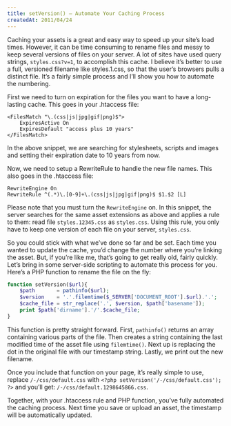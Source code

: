 ```yaml
---
title: setVersion() – Automate Your Caching Process
createdAt: 2011/04/24
---
```

Caching your assets is a great and easy way to speed up your site’s load times. However, it can be time consuming to rename files and messy to keep several versions of files on your server. A lot of sites have used query strings, `styles.css?v=1`, to accomplish this cache. I believe it’s better to use a full, versioned filename like styles.1.css, so that the user’s browsers pulls a distinct file. It’s a fairly simple process and I’ll show you how to automate the numbering.

First we need to turn on expiration for the files you want to have a long-lasting cache. This goes in your .htaccess file:

```bash[.htaccess]
<FilesMatch "\.(css|js|jpg|gif|png)$">
	ExpiresActive On
	ExpiresDefault "access plus 10 years"
</FilesMatch>
```

In the above snippet, we are searching for stylesheets, scripts and images and setting their expiration date to 10 years from now.

Now, we need to setup a RewriteRule to handle the new file names. This also goes in the .htaccess file:

```bash[.htaccess]
RewriteEngine On
RewriteRule ^(.*)\.[0-9]+\.(css|js|jpg|gif|png)$ $1.$2 [L]
```

Please note that you must turn the `RewriteEngine` on. In this snippet, the server searches for the same asset extensions as above and applies a rule to them: read file `styles.12345.css` as `styles.css`. Using this rule, you only have to keep one version of each file on your server, `styles.css`.

So you could stick with what we’ve done so far and be set. Each time you wanted to update the cache, you’d change the number where you’re linking the asset. But, if you’re like me, that’s going to get really old, fairly quickly. Let’s bring in some server-side scripting to automate this process for you. Here’s a PHP function to rename the file on the fly:

```php
function setVersion($url){
	$path       = pathinfo($url);
	$version    = '.'.filemtime($_SERVER['DOCUMENT_ROOT'].$url).'.';
	$cache_file = str_replace('.', $version, $path['basename']);
	print $path['dirname'].'/'.$cache_file;
}
```

This function is pretty straight forward. First, `pathinfo()` returns an array containing various parts of the file. Then creates a string containing the last modified time of the asset file using `filemtime()`. Next up is replacing the dot in the original file with our timestamp string. Lastly, we print out the new filename.

Once you include that function on your page, it’s really simple to use, replace `/-/css/default.css`
with `<?php setVersion('/-/css/default.css'); ?>` and you’ll get: `/-/css/default.1298645866.css`.

Together, with your .htaccess rule and PHP function, you’ve fully automated the caching process. Next time you save or upload an asset, the timestamp will be automatically updated.
